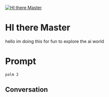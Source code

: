 
[![HI there Master](https://flow-prompt-covers.s3.us-west-1.amazonaws.com/icon/Impressionist/i2.png)]()
# HI there Master 
hello im doing this for fun to explore the ai world 

# Prompt

```
palm 2
```

## Conversation




